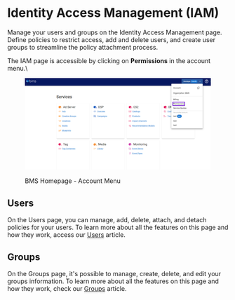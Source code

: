 # Identity Access Management (IAM)

Manage your users and groups on the Identity Access Management page. Define policies to restrict access, add and delete users, and create user groups to streamline the policy attachment process.&#x20;

The IAM page is accessible by clicking on **Permissions** in the account menu.\


<figure><img src="../../.gitbook/assets/image (33).png" alt=""><figcaption><p>BMS Homepage - Account Menu</p></figcaption></figure>

## Users

On the Users page, you can manage, add, delete, attach, and detach policies for your users. To learn more about all the features on this page and how they work, access our [Users](users.md) article.

## Groups

On the Groups page, it's possible to manage, create, delete, and edit your groups information. To learn more about all the features on this page and how they work, check our [Groups](groups.md) article.
